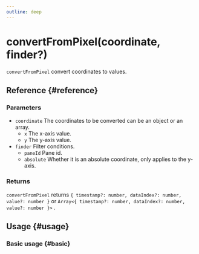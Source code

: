 ```yaml
---
outline: deep
---
```


# convertFromPixel(coordinate, finder?)
`convertFromPixel` convert coordinates to values.

## Reference {#reference}
<!-- @include: @/@views/api/references/instance/convertFromPixel.md -->

### Parameters
- `coordinate` The coordinates to be converted can be an object or an array.
  - `x` The x-axis value.
  - `y` The y-axis value.
- `finder` Filter conditions.
  - `paneId` Pane id.
  - `absolute` Whether it is an absolute coordinate, only applies to the y-axis.

### Returns
`convertFromPixel` returns `{ timestamp?: number, dataIndex?: number, value?: number }` or `Array<{ timestamp?: number, dataIndex?: number, value?: number }>` .

## Usage {#usage}
<script setup>
import ConvertFromPixel from '../../../@views/api/samples/convertFromPixel/index.vue'
</script>

### Basic usage {#basic}
<ConvertFromPixel/>